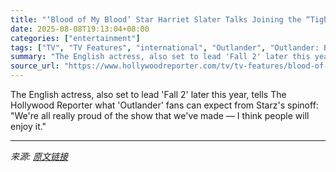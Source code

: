 ```yaml
---
title: "‘Blood of My Blood’ Star Harriet Slater Talks Joining the “Tight-Knit” ‘Outlander’ Universe, the Perils of Scottish Weather and Period Drama Superiority"
date: 2025-08-08T19:13:04+08:00
categories: ["entertainment"]
tags: ["TV", "TV Features", "international", "Outlander", "Outlander: Blood of My Blood", "Starz", "united kingdom"]
summary: "The English actress, also set to lead 'Fall 2' later this year, tells The Hollywood Reporter what 'Outlander' fans can expect from Starz's spinoff: \"We're all really proud of the show that we've made "
source_url: "https://www.hollywoodreporter.com/tv/tv-features/blood-of-my-blood-star-harriet-slater-outlander-interview-1236340103/"
---
```


The English actress, also set to lead 'Fall 2' later this year, tells The Hollywood Reporter what 'Outlander' fans can expect from Starz's spinoff: "We're all really proud of the show that we've made — I think people will enjoy it."

---

*来源: [原文链接](https://www.hollywoodreporter.com/tv/tv-features/blood-of-my-blood-star-harriet-slater-outlander-interview-1236340103/)*

